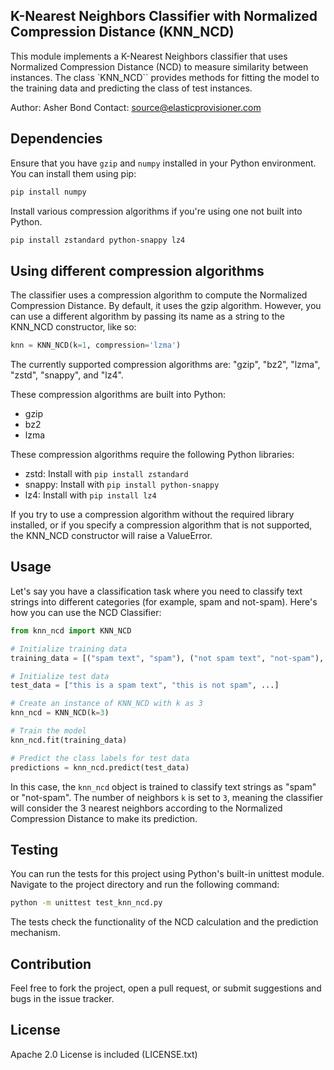 ## K-Nearest Neighbors Classifier with Normalized Compression Distance (KNN_NCD)

This module implements a K-Nearest Neighbors classifier that uses Normalized Compression Distance (NCD) to measure similarity between instances. The class `KNN_NCD`` provides methods for fitting the model to the training data and predicting the class of test instances.

Author: Asher Bond
Contact: source@elasticprovisioner.com

## Dependencies

Ensure that you have `gzip` and `numpy` installed in your Python environment. You can install them using pip:

```bash
pip install numpy
```

Install various compression algorithms if you're using one not built into Python.
```bash
pip install zstandard python-snappy lz4
```

## Using different compression algorithms

The classifier uses a compression algorithm to compute the Normalized Compression Distance. By default, it uses the gzip algorithm. However, you can use a different algorithm by passing its name as a string to the KNN_NCD constructor, like so:

```python
knn = KNN_NCD(k=1, compression='lzma')
```

The currently supported compression algorithms are: "gzip", "bz2", "lzma", "zstd", "snappy", and "lz4".

These compression algorithms are built into Python:
- gzip
- bz2
- lzma

These compression algorithms require the following Python libraries:
- zstd: Install with `pip install zstandard`
- snappy: Install with `pip install python-snappy`
- lz4: Install with `pip install lz4`

If you try to use a compression algorithm without the required library installed, or if you specify a compression algorithm that is not supported, the KNN_NCD constructor will raise a ValueError.

## Usage

Let's say you have a classification task where you need to classify text strings into different categories (for example, spam and not-spam). Here's how you can use the NCD Classifier:

```python
from knn_ncd import KNN_NCD

# Initialize training data
training_data = [("spam text", "spam"), ("not spam text", "not-spam"), ...] 

# Initialize test data
test_data = ["this is a spam text", "this is not spam", ...]

# Create an instance of KNN_NCD with k as 3
knn_ncd = KNN_NCD(k=3)

# Train the model
knn_ncd.fit(training_data)

# Predict the class labels for test data
predictions = knn_ncd.predict(test_data)
```

In this case, the `knn_ncd` object is trained to classify text strings as "spam" or "not-spam". The number of neighbors `k` is set to `3`, meaning the classifier will consider the 3 nearest neighbors according to the Normalized Compression Distance to make its prediction.


## Testing

You can run the tests for this project using Python's built-in unittest module. Navigate to the project directory and run the following command:

```bash
python -m unittest test_knn_ncd.py

```

The tests check the functionality of the NCD calculation and the prediction mechanism.

## Contribution

Feel free to fork the project, open a pull request, or submit suggestions and bugs in the issue tracker.

## License

Apache 2.0 License is included (LICENSE.txt)

